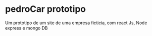 # pedroCar prototipo
 Um prototipo de um site de uma empresa ficticia, com react Js, Node express e mongo DB

